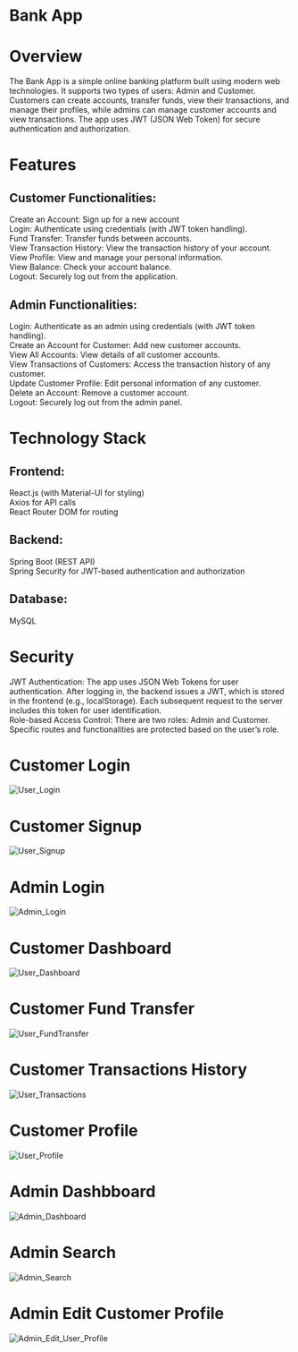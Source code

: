 # Bank App
# Overview
The Bank App is a simple online banking platform built using modern web technologies. It supports two types of users: Admin and Customer. Customers can create accounts, transfer funds, view their transactions, and manage their profiles, while admins can manage customer accounts and view transactions. The app uses JWT (JSON Web Token) for secure authentication and authorization.

# Features
## Customer Functionalities:
Create an Account: Sign up for a new account <br/>
Login: Authenticate using credentials (with JWT token handling). <br/>
Fund Transfer: Transfer funds between accounts. <br/>
View Transaction History: View the transaction history of your account. <br/>
View Profile: View and manage your personal information. <br/>
View Balance: Check your account balance. <br/>
Logout: Securely log out from the application. <br/>
## Admin Functionalities:
Login: Authenticate as an admin using credentials (with JWT token handling). <br/>
Create an Account for Customer: Add new customer accounts. <br/>
View All Accounts: View details of all customer accounts. <br/>
View Transactions of Customers: Access the transaction history of any customer. <br/>
Update Customer Profile: Edit personal information of any customer. <br/>
Delete an Account: Remove a customer account. <br/>
Logout: Securely log out from the admin panel. <br/>
# Technology Stack
## Frontend:

React.js (with Material-UI for styling) <br/>
Axios for API calls <br/>
React Router DOM for routing <br/>
## Backend:

Spring Boot (REST API) <br/>
Spring Security for JWT-based authentication and authorization <br/>
## Database:

MySQL
# Security


JWT Authentication: The app uses JSON Web Tokens for user authentication. After logging in, the backend issues a JWT, which is stored in the frontend (e.g., localStorage). Each subsequent request to the server includes this token for user identification. <br/>
Role-based Access Control: There are two roles: Admin and Customer. Specific routes and functionalities are protected based on the user’s role. <br/>



# Customer Login

![User_Login](https://github.com/user-attachments/assets/b929779f-993d-402f-87bd-855a0652aa65)



# Customer Signup

![User_Signup](https://github.com/user-attachments/assets/5e4c2dd0-1cbc-464a-92dc-ec7fe0e9216f)


# Admin Login

![Admin_Login](https://github.com/user-attachments/assets/36a36913-4d36-490f-8ac5-a832efcdbc1b)


# Customer Dashboard

![User_Dashboard](https://github.com/user-attachments/assets/60fc8b83-47e6-4fad-9d86-241fd1e7535d)


# Customer Fund Transfer

![User_FundTransfer](https://github.com/user-attachments/assets/5b05ee17-a1fe-456b-84de-ddbb714dfa3e)


# Customer Transactions History

![User_Transactions](https://github.com/user-attachments/assets/31d4bf5b-81a5-4761-8925-073f5c2e1a7e)


# Customer Profile

![User_Profile](https://github.com/user-attachments/assets/59a7d03a-9651-4965-bf83-82d610d0fec4)


# Admin Dashbboard

![Admin_Dashboard](https://github.com/user-attachments/assets/59389e47-4165-48c7-a0bc-1b7aaaad65f8)


# Admin Search

![Admin_Search](https://github.com/user-attachments/assets/b5a64c59-7c1b-45f3-b974-8aa7b0384139)


# Admin Edit Customer Profile

![Admin_Edit_User_Profile](https://github.com/user-attachments/assets/495999d2-6742-44b0-bf58-69e3e210bb04)

